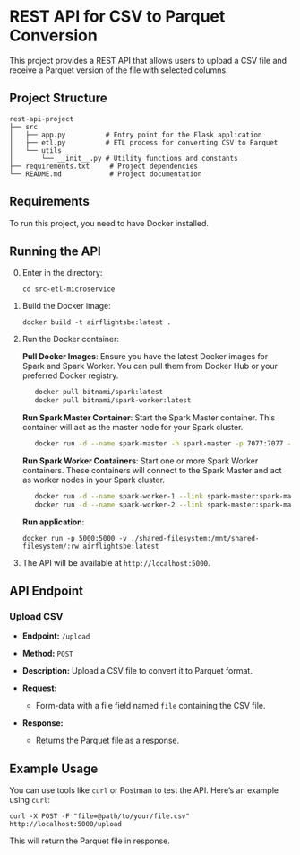 # REST API for CSV to Parquet Conversion

This project provides a REST API that allows users to upload a CSV file and receive a Parquet version of the file with selected columns.

## Project Structure

```
rest-api-project
├── src
│   ├── app.py          # Entry point for the Flask application
│   ├── etl.py          # ETL process for converting CSV to Parquet
│   └── utils
│       └── __init__.py # Utility functions and constants
├── requirements.txt     # Project dependencies
└── README.md            # Project documentation
```

## Requirements

To run this project, you need to have Docker installed.

## Running the API

0. Enter in the directory:
  
   ```
   cd src-etl-microservice
   ```

1. Build the Docker image:

   ```
   docker build -t airflightsbe:latest .
   ```

2. Run the Docker container:

   **Pull Docker Images**:
      Ensure you have the latest Docker images for Spark and Spark Worker. You can pull them from Docker Hub or your preferred Docker registry.
      ```bash
         docker pull bitnami/spark:latest
         docker pull bitnami/spark-worker:latest
      ```

   **Run Spark Master Container**:
      Start the Spark Master container. This container will act as the master node for your Spark cluster.
      ```bash
         docker run -d --name spark-master -h spark-master -p 7077:7077 -p 8080:8080 bitnami/spark:latest
      ```

   **Run Spark Worker Containers**:
      Start one or more Spark Worker containers. These containers will connect to the Spark Master and act as worker nodes in your Spark cluster.
      ```bash
         docker run -d --name spark-worker-1 --link spark-master:spark-master -e SPARK_WORKER_CORES=2 -e SPARK_WORKER_MEMORY=2G bitnami/spark-worker:latest
         docker run -d --name spark-worker-2 --link spark-master:spark-master -e SPARK_WORKER_CORES=2 -e SPARK_WORKER_MEMORY=2G bitnami/spark-worker:latest
      ```

   **Run application**:
      ```
      docker run -p 5000:5000 -v ./shared-filesystem:/mnt/shared-filesystem/:rw airflightsbe:latest
      ```

3. The API will be available at `http://localhost:5000`.

## API Endpoint

### Upload CSV

- **Endpoint:** `/upload`
- **Method:** `POST`
- **Description:** Upload a CSV file to convert it to Parquet format.
- **Request:**
  - Form-data with a file field named `file` containing the CSV file.
  
- **Response:**
  - Returns the Parquet file as a response.

## Example Usage

You can use tools like `curl` or Postman to test the API. Here’s an example using `curl`:

```
curl -X POST -F "file=@path/to/your/file.csv" http://localhost:5000/upload
```

This will return the Parquet file in response.